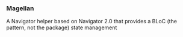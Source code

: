 ### Magellan

A Navigator helper based on Navigator 2.0 that provides a BLoC (the pattern, not the package) state management